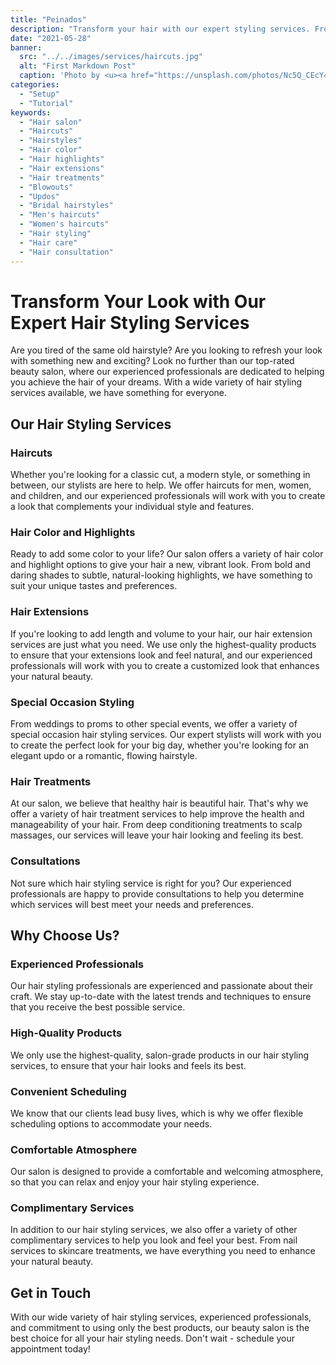 ```yaml
---
title: "Peinados"
description: "Transform your hair with our expert styling services. From haircuts and highlights to bridal hairstyles and hair treatments, our experienced professionals will help you achieve the look you've been dreaming of. Schedule a hair consultation today at our top-rated salon and experience the best hair care services in town!"
date: "2021-05-28"
banner:
  src: "../../images/services/haircuts.jpg"
  alt: "First Markdown Post"
  caption: 'Photo by <u><a href="https://unsplash.com/photos/Nc5Q_CEcY44">Florian Olivo</a></u>'
categories:
  - "Setup"
  - "Tutorial"
keywords:
  - "Hair salon"
  - "Haircuts"
  - "Hairstyles"
  - "Hair color"
  - "Hair highlights"
  - "Hair extensions"
  - "Hair treatments"
  - "Blowouts"
  - "Updos"
  - "Bridal hairstyles"
  - "Men's haircuts"
  - "Women's haircuts"
  - "Hair styling"
  - "Hair care"
  - "Hair consultation"
---
```


# Transform Your Look with Our Expert Hair Styling Services

Are you tired of the same old hairstyle? Are you looking to refresh your look with something new and exciting? Look no further than our top-rated beauty salon, where our experienced professionals are dedicated to helping you achieve the hair of your dreams. With a wide variety of hair styling services available, we have something for everyone.

## Our Hair Styling Services

### Haircuts

Whether you're looking for a classic cut, a modern style, or something in between, our stylists are here to help. We offer haircuts for men, women, and children, and our experienced professionals will work with you to create a look that complements your individual style and features.

### Hair Color and Highlights

Ready to add some color to your life? Our salon offers a variety of hair color and highlight options to give your hair a new, vibrant look. From bold and daring shades to subtle, natural-looking highlights, we have something to suit your unique tastes and preferences.

### Hair Extensions

If you're looking to add length and volume to your hair, our hair extension services are just what you need. We use only the highest-quality products to ensure that your extensions look and feel natural, and our experienced professionals will work with you to create a customized look that enhances your natural beauty.

### Special Occasion Styling

From weddings to proms to other special events, we offer a variety of special occasion hair styling services. Our expert stylists will work with you to create the perfect look for your big day, whether you're looking for an elegant updo or a romantic, flowing hairstyle.

### Hair Treatments

At our salon, we believe that healthy hair is beautiful hair. That's why we offer a variety of hair treatment services to help improve the health and manageability of your hair. From deep conditioning treatments to scalp massages, our services will leave your hair looking and feeling its best.

### Consultations

Not sure which hair styling service is right for you? Our experienced professionals are happy to provide consultations to help you determine which services will best meet your needs and preferences.

## Why Choose Us?

### Experienced Professionals

Our hair styling professionals are experienced and passionate about their craft. We stay up-to-date with the latest trends and techniques to ensure that you receive the best possible service.

### High-Quality Products

We only use the highest-quality, salon-grade products in our hair styling services, to ensure that your hair looks and feels its best.

### Convenient Scheduling

We know that our clients lead busy lives, which is why we offer flexible scheduling options to accommodate your needs.

### Comfortable Atmosphere

Our salon is designed to provide a comfortable and welcoming atmosphere, so that you can relax and enjoy your hair styling experience.

### Complimentary Services

In addition to our hair styling services, we also offer a variety of other complimentary services to help you look and feel your best. From nail services to skincare treatments, we have everything you need to enhance your natural beauty.

## Get in Touch

With our wide variety of hair styling services, experienced professionals, and commitment to using only the best products, our beauty salon is the best choice for all your hair styling needs. Don't wait - schedule your appointment today!
